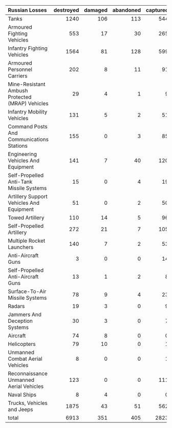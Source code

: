 | Russian Losses                                   |   destroyed |   damaged |   abandoned |   captured |   total |
|:-------------------------------------------------|------------:|----------:|------------:|-----------:|--------:|
| Tanks                                            |        1240 |       106 |         113 |        544 |    2003 |
| Armoured Fighting Vehicles                       |         553 |        17 |          30 |        265 |     865 |
| Infantry Fighting Vehicles                       |        1564 |        81 |         128 |        599 |    2372 |
| Armoured Personnel Carriers                      |         202 |         8 |          11 |         91 |     312 |
| Mine-Resistant Ambush Protected  (MRAP) Vehicles |          29 |         4 |           1 |          9 |      43 |
| Infantry Mobility Vehicles                       |         131 |         5 |           2 |         51 |     189 |
| Command Posts And Communications Stations        |         155 |         0 |           3 |         85 |     243 |
| Engineering Vehicles And Equipment               |         141 |         7 |          40 |        120 |     308 |
| Self-Propelled Anti-Tank Missile Systems         |          15 |         0 |           4 |         19 |      38 |
| Artillery Support Vehicles And Equipment         |          51 |         0 |           2 |         50 |     103 |
| Towed Artillery                                  |         110 |        14 |           5 |         96 |     225 |
| Self-Propelled Artillery                         |         272 |        21 |           7 |        105 |     405 |
| Multiple Rocket Launchers                        |         140 |         7 |           2 |         53 |     202 |
| Anti-Aircraft Guns                               |           3 |         0 |           0 |         14 |      17 |
| Self-Propelled Anti-Aircraft Guns                |          13 |         1 |           2 |          8 |      24 |
| Surface-To-Air Missile Systems                   |          78 |         9 |           4 |         23 |     114 |
| Radars                                           |          19 |         3 |           0 |          9 |      31 |
| Jammers And Deception Systems                    |          30 |         3 |           0 |          7 |      40 |
| Aircraft                                         |          74 |         8 |           0 |          0 |      82 |
| Helicopters                                      |          79 |        10 |           0 |          1 |      90 |
| Unmanned Combat Aerial Vehicles                  |           8 |         0 |           0 |          1 |       9 |
| Reconnaissance Unmanned Aerial Vehicles          |         123 |         0 |           0 |        111 |     234 |
| Naval Ships                                      |           8 |         4 |           0 |          0 |      12 |
| Trucks, Vehicles and Jeeps                       |        1875 |        43 |          51 |        562 |    2531 |
| total                                            |        6913 |       351 |         405 |       2823 |   10492 |